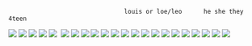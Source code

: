 


                                    louis or loe/leo      he she they      4teen 
                                         


<img src="https://media.discordapp.net/attachments/1267171422275502165/1289635037951688764/17c60735fe37a5ce05064f24ae0ab3abd800d446.gif?ex=675875b9&is=67572439&hm=485213b0fd393dc293f51fc5034b55bfb4d461dc964f617d99a92427cf5c0e52&"/>                           <img src="https://media.discordapp.net/attachments/1267171422275502165/1289635097510678703/d6klt1x-efd275f3-6524-4f22-8b8c-efbedf711ab7.png?ex=675875c7&is=67572447&hm=fd86e596817a33cb8d0caa5a565a7964f64895d5ff3fd4be695a5c6800a97f2a&">  <img src="https://media.discordapp.net/attachments/1267171422275502165/1289701868767019008/d49yhdu-18e625f7-4cf2-4845-abad-ad692353186f.gif?ex=67580b37&is=6756b9b7&hm=b6d82e5c10aa2c176223d31dcbc30cbb65f55100fa8fc9a4fc6ca9bb12090403&">  <img src="https://media.discordapp.net/attachments/1267171422275502165/1289641233525768234/dc8x923-7e1f932b-6b3f-4339-b52d-741f99f4ba83.png?ex=67587b7e&is=675729fe&hm=b13b8bfdd51de9a0cf69f382f4ad0f666ae1cf996030e6bfe8c0ed7e05641574&">  <img src="https://media.discordapp.net/attachments/1267171422275502165/1289641233760653413/f30.gif?ex=67587b7e&is=675729fe&hm=e6ba95f423236dc623de2a63c3f59e5d07f0ef7478397e496b4bb2174591737c&">  <img scr="https://media.discordapp.net/attachments/1267171422275502165/1289641234117300296/d26bc3f2f216a5798cc1179e06e8d8edd51cc800.gifv.gif?ex=67587b7e&is=675729fe&hm=0747c5746698f26db53e1d79c2ff3f1c2c35085eae55a22bf0b65fb9dc4482b4&"> <img src="https://media.discordapp.net/attachments/1267171422275502165/1289635096759894117/dafnht5-ca423ea7-473c-4bb9-813e-ecfeea4cb2e6.gif?ex=675875c7&is=67572447&hm=5c97abcb2cad44d82e50377316b737a5f99ae96b8bae09175d253907560bcd17&"> <img src="https://media.discordapp.net/attachments/1267171422275502165/1289635039948308560/dafnht5-ca423ea7-473c-4bb9-813e-ecfeea4cb2e6.gif?ex=66f989b9&is=66f83839&hm=a99fefa626f0b234483796205d1ab06b1bcdad1bab535dcc0b347cfc5224cd86&"> <img src="https://media.discordapp.net/attachments/1267171422275502165/1289635097749749913/rpgmakerfan.gif?ex=66f989c7&is=66f83847&hm=a9e627d37e6a602aca0d0f90b647d3edb3ef9e61a072a3d25115e3fcb5c9f2b2&"> <img src="https://media.discordapp.net/attachments/1267171422275502165/1289635037951688764/17c60735fe37a5ce05064f24ae0ab3abd800d446.gif?ex=66f989b9&is=66f83839&hm=49e720b92041b79868c0989d3ed122792602a767f0338f2bbac11c7cdd51d909&"> <img src="https://media.discordapp.net/attachments/1267171422275502165/1289635037641441454/23-20240603003753.png?ex=66f989b9&is=66f83839&hm=04c6bafb4273479823db64fc0de25e544f0f4ec90e1336c3d1adf758b30b657a&"> <img src="https://media.discordapp.net/attachments/1267171422275502165/1289635038715056148/48cb00b22a481168448e39efd6a53d3732cc9bad.gif?ex=66f989b9&is=66f83839&hm=0e6dc28691959b08c56c75cb5ae7092238d5ca4888803efd598e3d1f2e6974f8&"> <img src="https://media.discordapp.net/attachments/1267171422275502165/1289635039210115103/9831d0c8ef7b4cbfbaab3b925efb71d2f3c30f83.gif?ex=66f989b9&is=66f83839&hm=b66f706161bb4faff91d41efef0e3d2b8711589b34d1dcd3fa59ca2357a66c1e&"> <img src="https://media.discordapp.net/attachments/1267171422275502165/1289635098932809808/tumblr_psy6b5KnzB1xzybrpo2_100.gif?ex=66f989c7&is=66f83847&hm=ed6e3cd1a0bd3614f48980ea6b2120c1fe12902497eb1ab1cacc0f5041c467aa&"> <img src="https://media.discordapp.net/attachments/1267171422275502165/1289635037368680548/dbee998-af510b98-a616-4f1d-ba64-06f2ff5d0982.png?ex=66f989b9&is=66f83839&hm=3eba21518930bd138eafe382c7d727db6abdfc05c90f95568f09e4ca23bf8815&"> <img src="https://media.discordapp.net/attachments/1267171422275502165/1289635040447172820/d180ar4-48077897-84d6-45d3-9a0c-56fb450100f6.gif?ex=66f989b9&is=66f83839&hm=a149217556594410b4344d85e29dde860f5bf71d7dcb0836a8b61e620e032f9d&"> <img src="https://media.discordapp.net/attachments/1267171422275502165/1289635040925581394/9f0b286a1976041cecb6f3bcac11829269935dc1.gif?ex=66f989ba&is=66f8383a&hm=3619b25864bd576fb54196c15b8bed71dad2457d318feb4fbaf255ae2521b5ff&"> <img src="https://media.discordapp.net/attachments/1267171422275502165/1289641233525768234/dc8x923-7e1f932b-6b3f-4339-b52d-741f99f4ba83.png?ex=66f98f7e&is=66f83dfe&hm=4a6fa0e469ad9a6668eede7c9eb931fda563c637263630cc24897166ba7e132b&"> <img src="https://media.discordapp.net/attachments/1267171422275502165/1289641234117300296/d26bc3f2f216a5798cc1179e06e8d8edd51cc800.gifv.gif?ex=66f98f7e&is=66f83dfe&hm=712f4e1ce19dd93fcf87a7cb329cea00996cc21f377c97469e9ce94abb791ab1&"> <img src="https://media.discordapp.net/attachments/1267171422275502165/1289641233760653413/f30.gif?ex=66f98f7e&is=66f83dfe&hm=5bd4ab3ca670d51ca2f4ef23337c940ed8aedda81c45106839f1440b63dab21b&"> <img src="https://media.discordapp.net/attachments/1267171422275502165/1289641235186974740/eacd9413.gif?ex=66f98f7e&is=66f83dfe&hm=e3889538b596213de811730073a5f53e9d08582282983e53d3870407dee1af30&"> <img src="https://media.discordapp.net/attachments/1267171422275502165/1289701868767019008/d49yhdu-18e625f7-4cf2-4845-abad-ad692353186f.gif?ex=66f9c7f7&is=66f87677&hm=319745d76f8d504f0ecb59d8c9a13a758f7c527ead172e773d5a0a0d2d7757cd&"> <img src="https://media.discordapp.net/attachments/1267171422275502165/1289641234603966484/minecraft.png?ex=66f98f7e&is=66f83dfe&hm=4db460f2d83c96150f7e202a9a82ba9efd69e97dbf729aca8ff410da11d27aea&">
